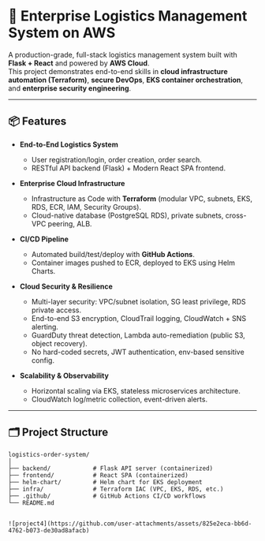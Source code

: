 # 🚚 Enterprise Logistics Management System on AWS


A production-grade, full-stack logistics management system built with **Flask + React** and powered by **AWS Cloud**.  
This project demonstrates end-to-end skills in **cloud infrastructure automation (Terraform)**, **secure DevOps**, **EKS container orchestration**, and **enterprise security engineering**.

---

## 📦 Features

- **End-to-End Logistics System**  
  - User registration/login, order creation, order search.
  - RESTful API backend (Flask) + Modern React SPA frontend.

- **Enterprise Cloud Infrastructure**  
  - Infrastructure as Code with **Terraform** (modular VPC, subnets, EKS, RDS, ECR, IAM, Security Groups).
  - Cloud-native database (PostgreSQL RDS), private subnets, cross-VPC peering, ALB.

- **CI/CD Pipeline**  
  - Automated build/test/deploy with **GitHub Actions**.
  - Container images pushed to ECR, deployed to EKS using Helm Charts.

- **Cloud Security & Resilience**  
  - Multi-layer security: VPC/subnet isolation, SG least privilege, RDS private access.
  - End-to-end S3 encryption, CloudTrail logging, CloudWatch + SNS alerting.
  - GuardDuty threat detection, Lambda auto-remediation (public S3, object recovery).
  - No hard-coded secrets, JWT authentication, env-based sensitive config.

- **Scalability & Observability**  
  - Horizontal scaling via EKS, stateless microservices architecture.
  - CloudWatch log/metric collection, event-driven alerts.

---

## 🗂️ Project Structure

```plaintext
logistics-order-system/
│
├── backend/            # Flask API server (containerized)
├── frontend/           # React SPA (containerized)
├── helm-chart/         # Helm chart for EKS deployment
├── infra/              # Terraform IAC (VPC, EKS, RDS, etc.)
├── .github/            # GitHub Actions CI/CD workflows
└── README.md


![project4](https://github.com/user-attachments/assets/825e2eca-bb6d-4762-b073-de30ad8afacb)


